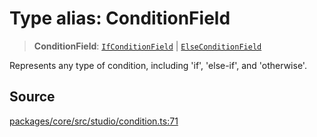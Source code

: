 # Type alias: ConditionField

> **ConditionField**: [`IfConditionField`](IfConditionField.md) \| [`ElseConditionField`](ElseConditionField.md)

Represents any type of condition, including 'if', 'else-if', and 'otherwise'.

## Source

[packages/core/src/studio/condition.ts:71](https://github.com/VictorS67/encre/blob/c09849eb59af073bf23be826a912f2ba4f635f93/packages/core/src/studio/condition.ts#L71)
